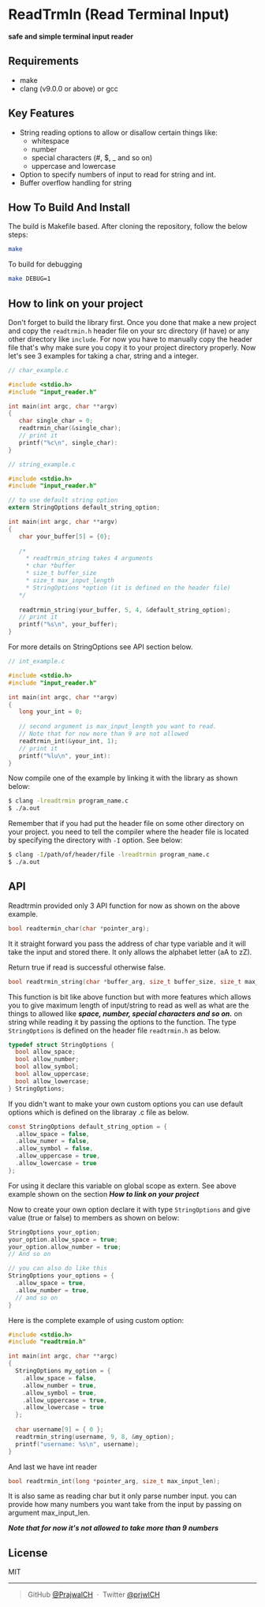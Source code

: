 # ReadTrmIn (Read Terminal Input)
**safe and simple terminal input reader**

## Requirements
* make
* clang (v9.0.0 or above) or gcc

## Key Features
* String reading options to allow or disallow certain things like:
   - whitespace
   - number
   - special characters (#, $, _ and so on)
   - uppercase and lowercase
* Option to specify numbers of input to read for string and int.
* Buffer overflow handling for string


## How To Build And Install

The build is Makefile based. After cloning the repository, follow the below steps:

```bash
make
```

To build for debugging
```bash
make DEBUG=1
```

## How to link on your project
Don't forget to build the library first. Once you done that  make a new project and copy the `readtrmin.h` header file on your src directory (if have) or any other directory like `include`. For now you have to manually copy the header file that's why make sure you copy it to your project directory properly. Now let's see 3 examples for taking a char, string and a integer.

```c
// char_example.c

#include <stdio.h>
#include "input_reader.h"

int main(int argc, char **argv)
{
   char single_char = 0;
   readtrmin_char(&single_char);
   // print it
   printf("%c\n", single_char):
}
```

```c
// string_example.c

#include <stdio.h>
#include "input_reader.h"

// to use default string option
extern StringOptions default_string_option;

int main(int argc, char **argv)
{
   char your_buffer[5] = {0};
   
   /* 
     * readtrmin_string takes 4 arguments
     * char *buffer
     * size_t buffer_size
     * size_t max_input_length
     * StringOptions *option (it is defined on the header file)
   */
   
   readtrmin_string(your_buffer, 5, 4, &default_string_option);
   // print it
   printf("%s\n", your_buffer);
}
```
For more details on StringOptions see API section below.

```c
// int_example.c

#include <stdio.h>
#include "input_reader.h"

int main(int argc, char **argv)
{
   long your_int = 0;
   
   // second argument is max_input_length you want to read.
   // Note that for now more than 9 are not allowed
   readtrmin_int(&your_int, 1);
   // print it
   printf("%lu\n", your_int):
}
```
Now compile one of the example by linking it with the library as shown below:
```bash
$ clang -lreadtrmin program_name.c
$ ./a.out
```
Remember that if you had put the header file on some other directory on your project. you need to tell the compiler where the header file is located by specifying the directory with  `-I` option. See below:

```bash
$ clang -I/path/of/header/file -lreadtrmin program_name.c
$ ./a.out
```

## API
Readtrmin provided only 3 API function for now as shown on the above example.

```c
bool readtermin_char(char *pointer_arg);
```
It it straight forward you pass the address of char type variable and it will take the input and stored there. It only allows the alphabet letter (aA to zZ).

Return true if read  is successful otherwise false.

```c
bool readtrmin_string(char *buffer_arg, size_t buffer_size, size_t max_input_len, StringOptions *string_option);
```
This function is bit like above function but with more features which allows you to give maximum length of input/string to read as well as what are the things to allowed like ***space, number, special characters and so on.***  on string while reading it by passing the options to the function. The type `StringOptions` is defined on the header file `readtrmin.h` as below.

```c
typedef struct StringOptions {
  bool allow_space;
  bool allow_number;
  bool allow_symbol;
  bool allow_uppercase;
  bool allow_lowercase;
} StringOptions;
```
If you didn't want to make your own custom options you can use default options which is defined on the libraray .c file as below.

```c
const StringOptions default_string_option = {
  .allow_space = false,
  .allow_numer = false,
  .allow_symbol = false,
  .allow_uppercase = true,
  .allow_lowercase = true
};
```
For using it declare this variable on global scope as extern. See above example shown on the section ***How to link on your project***

Now to create your own option declare it with type `StringOptions` and give value (true or false) to members as shown on below:
```c
StringOptions your_option;
your_option.allow_space = true;
your_option.allow_number = true;
// And so on

// you can also do like this
StringOptions your_options = {
  .allow_space = true,
  .allow_number = true,
  // and so on
}
```

Here is the complete example of using  custom option:
```c
#include <stdio.h>
#include "readtrmin.h"

int main(int argc, char **argc)
{
  StringOptions my_option = {
    .allow_space = false,
    .allow_number = true,
    .allow_symbol = true,
    .allow_uppercase = true,
    .allow_lowercase = true
  };
  
  char username[9] = { 0 };
  readtrmin_string(username, 9, 8, &my_option);
  printf("username: %s\n", username);
}
```

And last we have int reader
```c
bool readtrmin_int(long *pointer_arg, size_t max_input_len);
```
It is also same as reading char but it only parse number input. you can provide how many numbers you want take from the input by passing on argument max_input_len. 

***Note that for now it's not allowed to take more than 9 numbers***
## License

MIT

---

> GitHub [@PrajwalCH](https://github.com/PrajwalCH) &nbsp;&middot;&nbsp;
> Twitter [@prjwlCH](https://twitter.com/prjwlCH)

